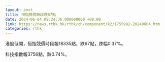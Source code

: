 ```yaml
---
layout: post
title: 恒指競價時段跌67點
date: 2024-06-04 09:24:36.000000000 +08:00
link: https://news.rthk.hk/rthk/ch/component/k2/1755992-20240604.htm
categories: rthk
---
```


港股低開，恒指競價時段報18335點，跌67點，跌幅0.37%。

科技指數報3756點，跌0.74%。
